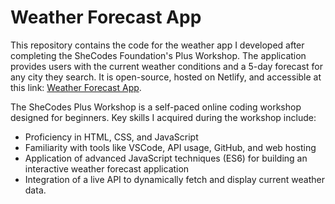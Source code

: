 # Weather Forecast App #

This repository contains the code for the weather app I developed after completing the SheCodes Foundation's Plus Workshop. The application provides users with the current weather conditions and a 5-day forecast for any city they search. It is open-source, hosted on Netlify, and accessible at this link: [Weather Forecast App](https://my-weather-app-krld77.netlify.app).

The SheCodes Plus Workshop is a self-paced online coding workshop designed for beginners. Key skills I acquired during the workshop include:
* Proficiency in HTML, CSS, and JavaScript
* Familiarity with tools like VSCode, API usage, GitHub, and web hosting
* Application of advanced JavaScript techniques (ES6) for building an interactive weather forecast application
* Integration of a live API to dynamically fetch and display current weather data.
